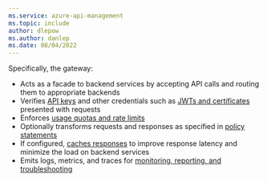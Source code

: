 ```yaml
---
ms.service: azure-api-management
ms.topic: include
author: dlepow
ms.author: danlep
ms.date: 08/04/2022
---
```


Specifically, the gateway:

* Acts as a facade to backend services by accepting API calls and routing them to appropriate backends
* Verifies [API keys](../articles/api-management/api-management-subscriptions.md) and other credentials such as [JWTs and certificates](../articles/api-management/api-management-access-restriction-policies.md) presented with requests
* Enforces [usage quotas and rate limits](../articles/api-management/api-management-access-restriction-policies.md)
* Optionally transforms requests and responses as specified in [policy statements](../articles/api-management/api-management-howto-policies.md)
* If configured, [caches responses](../articles/api-management/api-management-howto-cache.md) to improve response latency and minimize the load on backend services
* Emits logs, metrics, and traces for [monitoring, reporting, and troubleshooting](../articles/api-management/observability.md) 